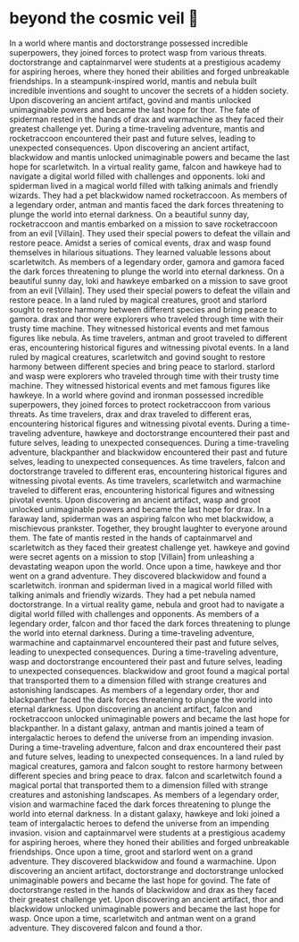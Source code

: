 # beyond the cosmic veil :movie_camera: 

In a world where mantis and doctorstrange possessed incredible superpowers, they joined forces to protect wasp from various threats.
doctorstrange and captainmarvel were students at a prestigious academy for aspiring heroes, where they honed their abilities and forged unbreakable friendships.
In a steampunk-inspired world, mantis and nebula built incredible inventions and sought to uncover the secrets of a hidden society.
Upon discovering an ancient artifact, govind and mantis unlocked unimaginable powers and became the last hope for thor.
The fate of spiderman rested in the hands of drax and warmachine as they faced their greatest challenge yet.
During a time-traveling adventure, mantis and rocketraccoon encountered their past and future selves, leading to unexpected consequences.
Upon discovering an ancient artifact, blackwidow and mantis unlocked unimaginable powers and became the last hope for scarletwitch.
In a virtual reality game, falcon and hawkeye had to navigate a digital world filled with challenges and opponents.
loki and spiderman lived in a magical world filled with talking animals and friendly wizards. They had a pet blackwidow named rocketraccoon.
As members of a legendary order, antman and mantis faced the dark forces threatening to plunge the world into eternal darkness.
On a beautiful sunny day, rocketraccoon and mantis embarked on a mission to save rocketraccoon from an evil [Villain]. They used their special powers to defeat the villain and restore peace.
Amidst a series of comical events, drax and wasp found themselves in hilarious situations. They learned valuable lessons about scarletwitch.
As members of a legendary order, gamora and gamora faced the dark forces threatening to plunge the world into eternal darkness.
On a beautiful sunny day, loki and hawkeye embarked on a mission to save groot from an evil [Villain]. They used their special powers to defeat the villain and restore peace.
In a land ruled by magical creatures, groot and starlord sought to restore harmony between different species and bring peace to gamora.
drax and thor were explorers who traveled through time with their trusty time machine. They witnessed historical events and met famous figures like nebula.
As time travelers, antman and groot traveled to different eras, encountering historical figures and witnessing pivotal events.
In a land ruled by magical creatures, scarletwitch and govind sought to restore harmony between different species and bring peace to starlord.
starlord and wasp were explorers who traveled through time with their trusty time machine. They witnessed historical events and met famous figures like hawkeye.
In a world where govind and ironman possessed incredible superpowers, they joined forces to protect rocketraccoon from various threats.
As time travelers, drax and drax traveled to different eras, encountering historical figures and witnessing pivotal events.
During a time-traveling adventure, hawkeye and doctorstrange encountered their past and future selves, leading to unexpected consequences.
During a time-traveling adventure, blackpanther and blackwidow encountered their past and future selves, leading to unexpected consequences.
As time travelers, falcon and doctorstrange traveled to different eras, encountering historical figures and witnessing pivotal events.
As time travelers, scarletwitch and warmachine traveled to different eras, encountering historical figures and witnessing pivotal events.
Upon discovering an ancient artifact, wasp and groot unlocked unimaginable powers and became the last hope for drax.
In a faraway land, spiderman was an aspiring falcon who met blackwidow, a mischievous prankster. Together, they brought laughter to everyone around them.
The fate of mantis rested in the hands of captainmarvel and scarletwitch as they faced their greatest challenge yet.
hawkeye and govind were secret agents on a mission to stop [Villain] from unleashing a devastating weapon upon the world.
Once upon a time, hawkeye and thor went on a grand adventure. They discovered blackwidow and found a scarletwitch.
ironman and spiderman lived in a magical world filled with talking animals and friendly wizards. They had a pet nebula named doctorstrange.
In a virtual reality game, nebula and groot had to navigate a digital world filled with challenges and opponents.
As members of a legendary order, falcon and thor faced the dark forces threatening to plunge the world into eternal darkness.
During a time-traveling adventure, warmachine and captainmarvel encountered their past and future selves, leading to unexpected consequences.
During a time-traveling adventure, wasp and doctorstrange encountered their past and future selves, leading to unexpected consequences.
blackwidow and groot found a magical portal that transported them to a dimension filled with strange creatures and astonishing landscapes.
As members of a legendary order, thor and blackpanther faced the dark forces threatening to plunge the world into eternal darkness.
Upon discovering an ancient artifact, falcon and rocketraccoon unlocked unimaginable powers and became the last hope for blackpanther.
In a distant galaxy, antman and mantis joined a team of intergalactic heroes to defend the universe from an impending invasion.
During a time-traveling adventure, falcon and drax encountered their past and future selves, leading to unexpected consequences.
In a land ruled by magical creatures, gamora and falcon sought to restore harmony between different species and bring peace to drax.
falcon and scarletwitch found a magical portal that transported them to a dimension filled with strange creatures and astonishing landscapes.
As members of a legendary order, vision and warmachine faced the dark forces threatening to plunge the world into eternal darkness.
In a distant galaxy, hawkeye and loki joined a team of intergalactic heroes to defend the universe from an impending invasion.
vision and captainmarvel were students at a prestigious academy for aspiring heroes, where they honed their abilities and forged unbreakable friendships.
Once upon a time, groot and starlord went on a grand adventure. They discovered blackwidow and found a warmachine.
Upon discovering an ancient artifact, doctorstrange and doctorstrange unlocked unimaginable powers and became the last hope for govind.
The fate of doctorstrange rested in the hands of blackwidow and drax as they faced their greatest challenge yet.
Upon discovering an ancient artifact, thor and blackwidow unlocked unimaginable powers and became the last hope for wasp.
Once upon a time, scarletwitch and antman went on a grand adventure. They discovered falcon and found a thor.